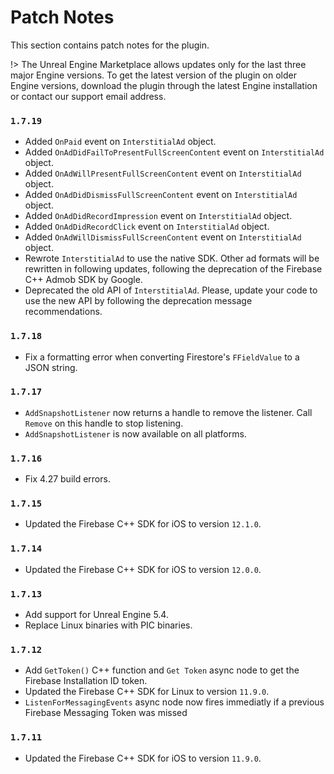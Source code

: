 # Patch Notes

This section contains patch notes for the plugin.

!> The Unreal Engine Marketplace allows updates only for the last three major Engine versions. To get the latest version of the plugin on older Engine versions, download the plugin through the latest Engine installation or contact our support email address.

<style>
section.content ul {
  list-style: none;
}
section.content li {
  left: -20px;
  position: relative;
}
section.content li:before {
  content: url("_svgs/circle-solid.svg");
  width: 12px;
  padding: 3px;
  text-align: center;
  display: inline-block;
  vertical-align: middle;
}
section.content li.warn {
  color: #ffc229 !important;
}
section.content li.warn:before {
  content: url("_svgs/warn.svg");
}
section.content li.new {
  color: #a9d34f !important;
}
section.content li.new:before {
  content: url("_svgs/plus.svg");
}
</style>

### `1.7.19`
<ul>
  <li class="new">
    Added <code>OnPaid</code> event on <code>InterstitialAd</code> object.
  </li>
  <li class="new">
    Added <code>OnAdDidFailToPresentFullScreenContent</code> event on <code>InterstitialAd</code> object.
  </li>
  <li class="new">
    Added <code>OnAdWillPresentFullScreenContent</code> event on <code>InterstitialAd</code> object.
  </li>
  <li class="new">
    Added <code>OnAdDidDismissFullScreenContent</code> event on <code>InterstitialAd</code> object.
  </li>
  <li class="new">
    Added <code>OnAdDidRecordImpression</code> event on <code>InterstitialAd</code> object.
  </li>
  <li class="new">
    Added <code>OnAdDidRecordClick</code> event on <code>InterstitialAd</code> object.
  </li>
  <li class="new">
    Added <code>OnAdWillDismissFullScreenContent</code> event on <code>InterstitialAd</code> object.
  </li>
  <li>
    Rewrote <code>InterstitialAd</code> to use the native SDK. Other ad formats will be rewritten in following updates, following the deprecation of the Firebase C++ Admob SDK by Google.
  </li>
  <li class="warn">
    Deprecated the old API of <code>InterstitialAd</code>. Please, update your code to use the new API by following the deprecation message recommendations.
  </li>
</ul>

### `1.7.18`
- Fix a formatting error when converting Firestore's `FFieldValue` to a JSON string.

### `1.7.17`
- `AddSnapshotListener` now returns a handle to remove the listener. Call `Remove` on this handle to stop listening.
- `AddSnapshotListener` is now available on all platforms.

### `1.7.16`
- Fix 4.27 build errors.

### `1.7.15`
- Updated the Firebase C++ SDK for iOS to version `12.1.0`.

### `1.7.14`
- Updated the Firebase C++ SDK for iOS to version `12.0.0`.

### `1.7.13`
<ul>
<li class="new">
Add support for Unreal Engine 5.4.
</li>
<li>
Replace Linux binaries with PIC binaries.
</li>
</ul>

### `1.7.12`
<ul>
<li class="new">
Add <code>GetToken()</code> C++ function and <code>Get Token</code> async node to get the Firebase Installation ID token.
</li>
<li>
  Updated the Firebase C++ SDK for Linux to version <code>11.9.0</code>.
</li>
<li>
<code>ListenForMessagingEvents</code> async node now fires immediatly if a previous Firebase Messaging Token was missed
</li>
</ul>

### `1.7.11`
- Updated the Firebase C++ SDK for iOS to version `11.9.0`.
